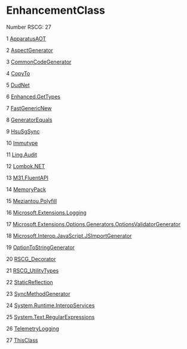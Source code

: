 <h1>EnhancementClass</h1>

Number RSCG: 27

   1 [ApparatusAOT](/docs/ApparatusAOT)

   2 [AspectGenerator](/docs/AspectGenerator)

   3 [CommonCodeGenerator](/docs/CommonCodeGenerator)

   4 [CopyTo](/docs/CopyTo)

   5 [DudNet](/docs/DudNet)

   6 [Enhanced.GetTypes](/docs/Enhanced.GetTypes)

   7 [FastGenericNew](/docs/FastGenericNew)

   8 [GeneratorEquals](/docs/GeneratorEquals)

   9 [HsuSgSync](/docs/HsuSgSync)

   10 [Immutype](/docs/Immutype)

   11 [Ling.Audit](/docs/Ling.Audit)

   12 [Lombok.NET](/docs/Lombok.NET)

   13 [M31.FluentAPI](/docs/M31.FluentAPI)

   14 [MemoryPack](/docs/MemoryPack)

   15 [Meziantou.Polyfill](/docs/Meziantou.Polyfill)

   16 [Microsoft.Extensions.Logging](/docs/Microsoft.Extensions.Logging)

   17 [Microsoft.Extensions.Options.Generators.OptionsValidatorGenerator](/docs/Microsoft.Extensions.Options.Generators.OptionsValidatorGenerator)

   18 [Microsoft.Interop.JavaScript.JSImportGenerator](/docs/Microsoft.Interop.JavaScript.JSImportGenerator)

   19 [OptionToStringGenerator](/docs/OptionToStringGenerator)

   20 [RSCG_Decorator](/docs/RSCG_Decorator)

   21 [RSCG_UtilityTypes](/docs/RSCG_UtilityTypes)

   22 [StaticReflection](/docs/StaticReflection)

   23 [SyncMethodGenerator](/docs/SyncMethodGenerator)

   24 [System.Runtime.InteropServices](/docs/System.Runtime.InteropServices)

   25 [System.Text.RegularExpressions](/docs/System.Text.RegularExpressions)

   26 [TelemetryLogging](/docs/TelemetryLogging)

   27 [ThisClass](/docs/ThisClass)
    
